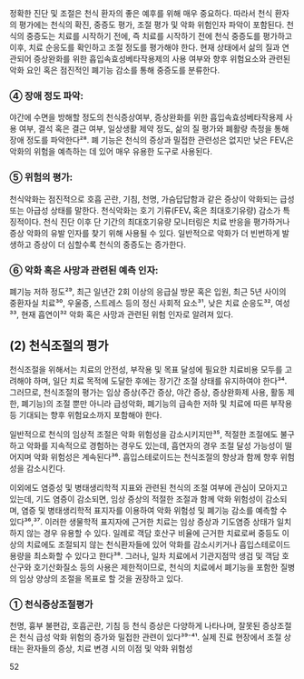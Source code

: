 정확한 진단 및 조절은 천식 환자의 좋은 예후를 위해 매우 중요하다. 따라서 천식 환자의 평가에는 천식의 확진, 중증도 평가, 조절 평가 및 악화 위험인자 파악이 포함된다. 천식의 중증도는 치료를 시작하기 전에, 즉 치료를 시작하기 전에 천식 중증도를 평가하고 이후, 치료 순응도를 확인하고 조절 정도를 평가해야 한다. 현재 상태에서 삶의 질과 연관되어 증상완화를 위한 흡입속효성베타작용제의 사용 여부와 향후 위험요소와 관련된 악화 요인 혹은 점진적인 폐기능 감소를 통해 중증도를 분류한다.

### ④ 장애 정도 파악:
야간에 수면을 방해할 정도의 천식증상여부, 증상완화를 위한 흡입속효성베타작용제 사용 여부, 결석 혹은 결근 여부, 일상생활 제약 정도, 삶의 질 평가와 폐활량 측정을 통해 장애 정도를 파악한다²⁸. 폐 기능은 천식의 증상과 밀접한 관련성은 없지만 낮은 FEV₁은 악화의 위험을 예측하는 데 있어 매우 유용한 도구로 사용된다.

### ⑤ 위험의 평가:
천식악화는 점진적으로 호흡 곤란, 기침, 천명, 가슴답답함과 같은 증상이 악화되는 급성 또는 아급성 상태를 말한다. 천식악화는 호기 기류(FEV₁ 혹은 최대호기유량) 감소가 특징적이다. 천식 진단 이후 단 기간의 최대호기유량 모니터링은 치료 반응을 평가하거나 증상 악화의 유발 인자를 찾기 위해 사용될 수 있다. 일반적으로 악화가 더 빈번하게 발생하고 증상이 더 심할수록 천식의 중증도는 증가한다.

### ⑥ 악화 혹은 사망과 관련된 예측 인자:
폐기능 저하 정도²⁹, 최근 일년간 2회 이상의 응급실 방문 혹은 입원, 최근 5년 사이의 중환자실 치료³⁰, 우울증, 스트레스 등의 정신 사회적 요소³¹, 낮은 치료 순응도³², 여성³³, 현재 흡연이³² 악화 혹은 사망과 관련된 위험 인자로 알려져 있다.

## (2) 천식조절의 평가
천식조절을 위해서는 치료의 안전성, 부작용 및 목표 달성에 필요한 치료비용 모두를 고려해야 하며, 일단 치료 목적에 도달한 후에는 장기간 조절 상태를 유지하여야 한다³⁴. 그러므로, 천식조절의 평가는 임상 증상(주간 증상, 야간 증상, 증상완화제 사용, 활동 제한, 폐기능)의 조절 뿐만 아니라 급성악화, 폐기능의 급속한 저하 및 치료에 따른 부작용 등 기대되는 향후 위험요소까지 포함해야 한다.

일반적으로 천식의 임상적 조절은 악화 위험성을 감소시키지만³⁵, 적절한 조절에도 불구하고 악화를 지속적으로 경험하는 경우도 있는데, 흡연자의 경우 조절 달성 가능성이 떨어지며 악화 위험성은 계속된다³⁶. 흡입스테로이드는 천식조절의 향상과 함께 향후 위험성을 감소시킨다.

이외에도 염증성 및 병태생리학적 지표와 관련된 천식의 조절 여부에 관심이 모아지고 있는데, 기도 염증이 감소되면, 임상 증상의 적절한 조절과 함께 악화 위험성이 감소되며, 염증 및 병태생리학적 표지자를 이용하여 악화 위험성 및 폐기능 감소를 예측할 수 있다³⁶,³⁷. 이러한 생물학적 표지자에 근거한 치료는 임상 증상과 기도염증 상태가 일치하지 않는 경우 유용할 수 있다. 일례로 객담 호산구 비율에 근거한 치료로써 중등도 이상의 치료에도 조절되지 않는 천식환자들에 있어 악화를 감소시키거나 흡입스테로이드 용량을 최소화할 수 있다고 한다³⁸. 그러나, 일차 치료에서 기관지점막 생검 및 객담 호산구와 호기산화질소 등의 사용은 제한적이므로, 천식의 치료에서 폐기능을 포함한 질병 의 임상 양상의 조절을 목표로 할 것을 권장하고 있다.

### ① 천식증상조절평가
천명, 흉부 불편감, 호흡곤란, 기침 등 천식 증상은 다양하게 나타나며, 잘못된 증상조절은 천식 급성 악화 위험의 증가와 밀접한 관련이 있다³⁹⁻⁴¹. 실제 진료 현장에서 조절 상태는 환자들의 증상, 치료 변경 시의 이점 및 악화 위험성

<PAGE>52